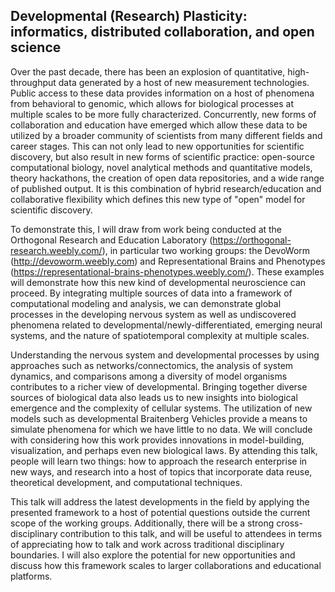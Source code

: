 ## Developmental (Research) Plasticity: informatics, distributed collaboration, and open science

Over the past decade, there has been an explosion of quantitative, high-throughput data generated by a host of new measurement technologies. Public access to these data provides information on a host of phenomena from behavioral to genomic, which allows for biological processes at multiple scales to be more fully characterized. Concurrently, new forms of collaboration and education have emerged which allow these data to be utilized by a broader community of scientists from many different fields and career stages. This can not only lead to new opportunities for scientific discovery, but also result in new forms of scientific practice: open-source computational biology, novel analytical methods and quantitative models, theory hackathons, the creation of open data repositories, and a wide range of published output. It is this combination of hybrid research/education and collaborative flexibility which defines this new type of "open" model for scientific discovery.

To demonstrate this, I will draw from work being conducted at the Orthogonal Research and Education Laboratory (https://orthogonal-research.weebly.com/), in particular two working groups: the DevoWorm (http://devoworm.weebly.com) and Representational Brains and Phenotypes (https://representational-brains-phenotypes.weebly.com/). These examples will demonstrate how this new kind of developmental neuroscience can proceed. By integrating multiple sources of data into a framework of computational modeling and analysis, we can demonstrate global processes in the developing nervous system as well as undiscovered phenomena related to developmental/newly-differentiated, emerging neural systems, and the nature of spatiotemporal complexity at multiple scales.

Understanding the nervous system and developmental processes by using approaches such as networks/connectomics, the analysis of system dynamics, and comparisons among a diversity of model organisms contributes to a richer view of developmental. Bringing together diverse sources of biological data also leads us to new insights into biological emergence and the complexity of cellular systems. The utilization of new models such as developmental Braitenberg Vehicles provide a means to simulate phenomena for which we have little to no data. We will conclude with considering how this work provides innovations in model-building, visualization, and perhaps even new biological laws. By attending this talk, people will learn two things: how to approach the research enterprise in new ways, and research into a host of topics that incorporate data reuse, theoretical development, and computational techniques.
 
This talk will address the latest developments in the field by applying the presented framework to a host of potential questions outside the current scope of the working groups. Additionally, there will be a strong cross-disciplinary contribution to this talk, and will be useful to attendees in terms of appreciating how to talk and work across traditional disciplinary boundaries. I will also explore the potential for new opportunities and discuss how this framework scales to larger collaborations and educational platforms.

